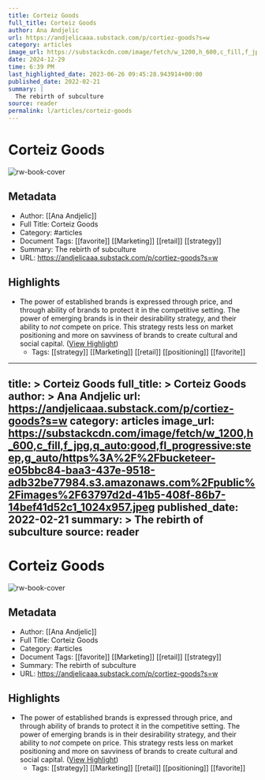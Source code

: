 ```yaml
---
title: Corteiz Goods
full_title: Corteiz Goods
author: Ana Andjelic
url: https://andjelicaaa.substack.com/p/cortiez-goods?s=w
category: articles
image_url: https://substackcdn.com/image/fetch/w_1200,h_600,c_fill,f_jpg,q_auto:good,fl_progressive:steep,g_auto/https%3A%2F%2Fbucketeer-e05bbc84-baa3-437e-9518-adb32be77984.s3.amazonaws.com%2Fpublic%2Fimages%2F63797d2d-41b5-408f-86b7-14bef41d52c1_1024x957.jpeg
date: 2024-12-29
time: 6:39 PM
last_highlighted_date: 2023-06-26 09:45:28.943914+00:00
published_date: 2022-02-21
summary: |
  The rebirth of subculture
source: reader
permalink: l/articles/corteiz-goods
---
```

# Corteiz Goods

![rw-book-cover](https://substackcdn.com/image/fetch/w_1200,h_600,c_fill,f_jpg,q_auto:good,fl_progressive:steep,g_auto/https%3A%2F%2Fbucketeer-e05bbc84-baa3-437e-9518-adb32be77984.s3.amazonaws.com%2Fpublic%2Fimages%2F63797d2d-41b5-408f-86b7-14bef41d52c1_1024x957.jpeg)

## Metadata
- Author: [[Ana Andjelic]]
- Full Title: Corteiz Goods
- Category: #articles
- Document Tags: [[favorite]] [[Marketing]] [[retail]] [[strategy]] 
- Summary: The rebirth of subculture
- URL: https://andjelicaaa.substack.com/p/cortiez-goods?s=w

## Highlights
- The power of established brands is expressed through price, and through ability of brands to protect it in the competitive setting. The power of emerging brands is in their desirability strategy, and their ability to *not* compete on price. This strategy rests less on market positioning and more on savviness of brands to create cultural and social capital. ([View Highlight](https://read.readwise.io/read/01h3vhg35c5gzhhtmwz6fw8k0q))
    - Tags: [[strategy]] [[Marketing]] [[retail]] [[positioning]] [[favorite]] 


---
title: >
  Corteiz Goods
full_title: >
  Corteiz Goods
author: >
  Ana Andjelic
url: https://andjelicaaa.substack.com/p/cortiez-goods?s=w
category: articles
image_url: https://substackcdn.com/image/fetch/w_1200,h_600,c_fill,f_jpg,q_auto:good,fl_progressive:steep,g_auto/https%3A%2F%2Fbucketeer-e05bbc84-baa3-437e-9518-adb32be77984.s3.amazonaws.com%2Fpublic%2Fimages%2F63797d2d-41b5-408f-86b7-14bef41d52c1_1024x957.jpeg
published_date: 2022-02-21
summary: >
  The rebirth of subculture
source: reader
---
# Corteiz Goods

![rw-book-cover](https://substackcdn.com/image/fetch/w_1200,h_600,c_fill,f_jpg,q_auto:good,fl_progressive:steep,g_auto/https%3A%2F%2Fbucketeer-e05bbc84-baa3-437e-9518-adb32be77984.s3.amazonaws.com%2Fpublic%2Fimages%2F63797d2d-41b5-408f-86b7-14bef41d52c1_1024x957.jpeg)

## Metadata
- Author: [[Ana Andjelic]]
- Full Title: Corteiz Goods
- Category: #articles
- Document Tags: [[favorite]] [[Marketing]] [[retail]] [[strategy]] 
- Summary: The rebirth of subculture
- URL: https://andjelicaaa.substack.com/p/cortiez-goods?s=w

## Highlights
- The power of established brands is expressed through price, and through ability of brands to protect it in the competitive setting. The power of emerging brands is in their desirability strategy, and their ability to *not* compete on price. This strategy rests less on market positioning and more on savviness of brands to create cultural and social capital. ([View Highlight](https://read.readwise.io/read/01h3vhg35c5gzhhtmwz6fw8k0q))
    - Tags: [[strategy]] [[Marketing]] [[retail]] [[positioning]] [[favorite]] 


